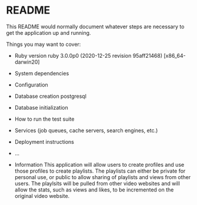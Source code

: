 # README

This README would normally document whatever steps are necessary to get the
application up and running.

Things you may want to cover:

* Ruby version
ruby 3.0.0p0 (2020-12-25 revision 95aff21468) [x86_64-darwin20]
* System dependencies

* Configuration

* Database creation
postgresql
* Database initialization

* How to run the test suite

* Services (job queues, cache servers, search engines, etc.)

* Deployment instructions

* ...
* Information
This application will allow users to create profiles and use those profiles to create playlists.
The playlists can either be private for personal use, or public to allow sharing of playlists and views from other users.
The playlsits will be pulled from other video websites and will allow the stats, such as views and likes, to be incremented on the original video website.